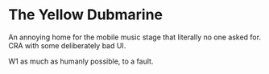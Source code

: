 # The Yellow Dubmarine

An annoying home for the mobile music stage that literally no one asked for.  
CRA with some deliberately bad UI.

W1 as much as humanly possible, to a fault.
